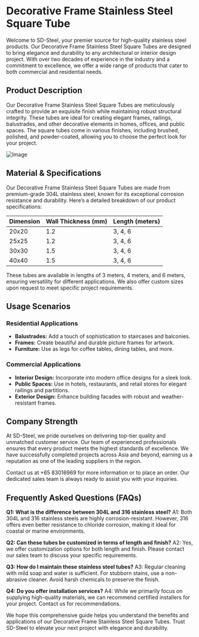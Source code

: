 # Decorative Frame Stainless Steel Square Tube

Welcome to SD-Steel, your premier source for high-quality stainless steel products. Our Decorative Frame Stainless Steel Square Tubes are designed to bring elegance and durability to any architectural or interior design project. With over two decades of experience in the industry and a commitment to excellence, we offer a wide range of products that cater to both commercial and residential needs.

## Product Description

Our Decorative Frame Stainless Steel Square Tubes are meticulously crafted to provide an exquisite finish while maintaining robust structural integrity. These tubes are ideal for creating elegant frames, railings, balustrades, and other decorative elements in homes, offices, and public spaces. The square tubes come in various finishes, including brushed, polished, and powder-coated, allowing you to choose the perfect look for your project.

![Image](https://github.com/user-attachments/assets/2567258e-e124-4816-932d-1809bd27ef0b)

## Material & Specifications

Our Decorative Frame Stainless Steel Square Tubes are made from premium-grade 304L stainless steel, known for its exceptional corrosion resistance and durability. Here’s a detailed breakdown of our product specifications:

| **Dimension** | **Wall Thickness (mm)** | **Length (meters)** |
|---------------|-------------------------|---------------------|
| 20x20         | 1.2                      | 3, 4, 6             |
| 25x25         | 1.2                      | 3, 4, 6             |
| 30x30         | 1.5                      | 3, 4, 6             |
| 40x40         | 1.5                      | 3, 4, 6             |

These tubes are available in lengths of 3 meters, 4 meters, and 6 meters, ensuring versatility for different applications. We also offer custom sizes upon request to meet specific project requirements.

## Usage Scenarios

### Residential Applications
- **Balustrades:** Add a touch of sophistication to staircases and balconies.
- **Frames:** Create beautiful and durable picture frames for artwork.
- **Furniture:** Use as legs for coffee tables, dining tables, and more.

### Commercial Applications
- **Interior Design:** Incorporate into modern office designs for a sleek look.
- **Public Spaces:** Use in hotels, restaurants, and retail stores for elegant railings and partitions.
- **Exterior Design:** Enhance building facades with robust and weather-resistant frames.

## Company Strength

At SD-Steel, we pride ourselves on delivering top-tier quality and unmatched customer service. Our team of experienced professionals ensures that every product meets the highest standards of excellence. We have successfully completed projects across Asia and beyond, earning us a reputation as one of the leading suppliers in the region.

Contact us at +65 83016969 for more information or to place an order. Our dedicated sales team is always ready to assist you with your inquiries.

## Frequently Asked Questions (FAQs)

**Q1: What is the difference between 304L and 316 stainless steel?**
A1: Both 304L and 316 stainless steels are highly corrosion-resistant. However, 316 offers even better resistance to chloride corrosion, making it ideal for coastal or marine environments.

**Q2: Can these tubes be customized in terms of length and finish?**
A2: Yes, we offer customization options for both length and finish. Please contact our sales team to discuss your specific requirements.

**Q3: How do I maintain these stainless steel tubes?**
A3: Regular cleaning with mild soap and water is sufficient. For stubborn stains, use a non-abrasive cleaner. Avoid harsh chemicals to preserve the finish.

**Q4: Do you offer installation services?**
A4: While we primarily focus on supplying high-quality materials, we can recommend certified installers for your project. Contact us for recommendations.

We hope this comprehensive guide helps you understand the benefits and applications of our Decorative Frame Stainless Steel Square Tubes. Trust SD-Steel to elevate your next project with elegance and durability.